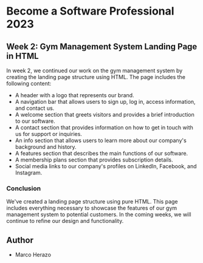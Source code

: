 # Become a Software Professional 2023

## Week 2: Gym Management System Landing Page in HTML

In week 2, we continued our work on the gym management system by creating the landing page structure using HTML. The page includes the following content:

- A header with a logo that represents our brand.
- A navigation bar that allows users to sign up, log in, access information, and contact us.
- A welcome section that greets visitors and provides a brief introduction to our software.
- A contact section that provides information on how to get in touch with us for support or inquiries.
- An info section that allows users to learn more about our company's background and history.
- A features section that describes the main functions of our software.
- A membership plans section that provides subscription details.
- Social media links to our company's profiles on LinkedIn, Facebook, and Instagram.

### Conclusion

We've created a landing page structure using pure HTML. This page includes everything necessary to showcase the features of our gym management system to potential customers. In the coming weeks, we will continue to refine our design and functionality.


## Author
- Marco Herazo